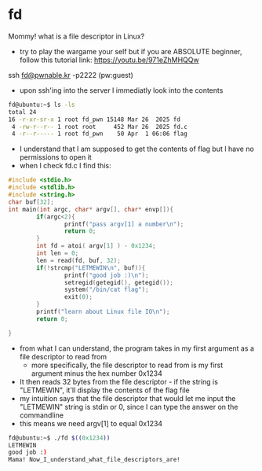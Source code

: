 # fd
Mommy! what is a file descriptor in Linux?

* try to play the wargame your self but if you are ABSOLUTE beginner, follow this tutorial link:
https://youtu.be/971eZhMHQQw

ssh fd@pwnable.kr -p2222 (pw:guest)

- upon ssh'ing into the server I immediatly look into the contents
```bash
fd@ubuntu:~$ ls -ls
total 24
16 -r-xr-sr-x 1 root fd_pwn 15148 Mar 26  2025 fd
 4 -rw-r--r-- 1 root root     452 Mar 26  2025 fd.c
 4 -r--r----- 1 root fd_pwn    50 Apr  1 06:06 flag
```
- I understand that I am supposed to get the contents of flag but I have no permissions to open it
- when I check fd.c I find this:
```c
#include <stdio.h>
#include <stdlib.h>
#include <string.h>
char buf[32];
int main(int argc, char* argv[], char* envp[]){
        if(argc<2){
                printf("pass argv[1] a number\n");
                return 0;
        }
        int fd = atoi( argv[1] ) - 0x1234;
        int len = 0;
        len = read(fd, buf, 32);
        if(!strcmp("LETMEWIN\n", buf)){
                printf("good job :)\n");
                setregid(getegid(), getegid());
                system("/bin/cat flag");
                exit(0);
        }
        printf("learn about Linux file IO\n");
        return 0;

}
```
- from what I can understand, the program takes in my first argument as a file descriptor to read from
    - more specifically, the file descriptor to read from is my first argument minus the hex number 0x1234
- It then reads 32 bytes from the file descriptor - if the string is "LETMEWIN", it'll display the contents of the flag file
- my intuition says that the file descriptor that would let me input the "LETMEWIN" string is stdin or 0, since I can type the answer on the commandline
- this means we need argv[1] to equal 0x1234
```bash
fd@ubuntu:~$ ./fd $((0x1234))
LETMEWIN
good job :)
Mama! Now_I_understand_what_file_descriptors_are!
```